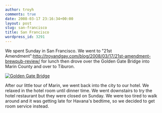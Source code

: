 ```yaml
---
author: troyh
comments: true
date: 2008-03-17 23:16:34+00:00
layout: post
slug: san-francisco
title: San Francisco
wordpress_id: 3291
---
```


We spent Sunday in San Francisco. We went to "21st Amendment":http://troyandgay.com/blog/2008/03/17/21st-amendment-brewpub-review/ for lunch then drove over the Golden Gate Bridge into Marin County and over to Tiburon.

[![Golden Gate Bridge](http://farm3.static.flickr.com/2161/2339295748_b63a1aee1e.jpg)](http://www.flickr.com/photos/troyh/2339295748/)


<!-- more -->

After our little tour of Marin, we went back into the city to our hotel. We relaxed in the hotel room until dinner time. We went downstairs to try the hotel restaurant but they were closed on Sunday. We were too tired to walk around and it was getting late for Havana's bedtime, so we decided to get room service instead.
